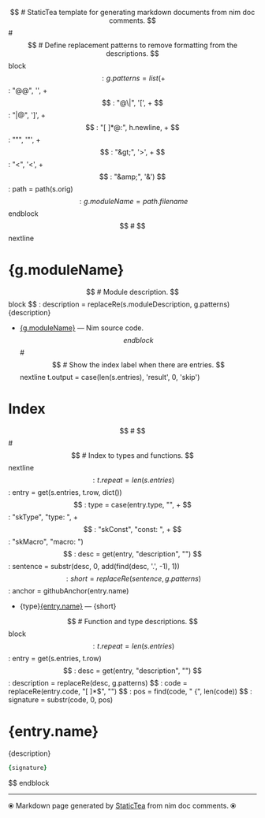 $$ # StaticTea template for generating markdown documents from nim doc comments.
$$ #
$$ # Define replacement patterns to remove formatting from the descriptions.
$$ block
$$ : g.patterns = list( +
$$ :   "@@", '', +
$$ :   "@\|", '[', +
$$ :   "\|@", ']', +
$$ :   "[ ]*@:", h.newline, +
$$ :   "&quot;", '"', +
$$ :   "&gt;", '>', +
$$ :   "&lt;", '<', +
$$ :   "&amp;", '&')
$$ : path = path(s.orig)
$$ : g.moduleName = path.filename
$$ endblock
$$ #
$$ nextline
# {g.moduleName}

$$ # Module description.
$$ block
$$ : description = replaceRe(s.moduleDescription, g.patterns)
{description}

* [{g.moduleName}](../src/{g.moduleName}) &mdash; Nim source code.
$$ endblock
$$ #
$$ # Show the index label when there are entries.
$$ nextline t.output = case(len(s.entries), 'result', 0, 'skip')
# Index

$$ #
$$ #
$$ # Index to types and functions.
$$ nextline
$$ : t.repeat = len(s.entries)
$$ : entry = get(s.entries, t.row, dict())
$$ : type = case(entry.type, "", +
$$ :   "skType", "type: ", +
$$ :   "skConst", "const: ", +
$$ :   "skMacro", "macro: ")
$$ : desc = get(entry, "description", "")
$$ : sentence = substr(desc, 0, add(find(desc, '.', -1), 1))
$$ : short = replaceRe(sentence, g.patterns)
$$ : anchor = githubAnchor(entry.name)
* {type}[{entry.name}](#{anchor}) &mdash; {short}

$$ # Function and type descriptions.
$$ block
$$ : t.repeat = len(s.entries)
$$ : entry = get(s.entries, t.row)
$$ : desc = get(entry, "description", "")
$$ : description = replaceRe(desc, g.patterns)
$$ : code = replaceRe(entry.code, "[ ]*$", "")
$$ : pos = find(code, " {", len(code))
$$ : signature = substr(code, 0, pos)
# {entry.name}

{description}

```nim
{signature}
```


$$ endblock

---
⦿ Markdown page generated by [StaticTea](https://github.com/flenniken/statictea/) from nim doc comments. ⦿

